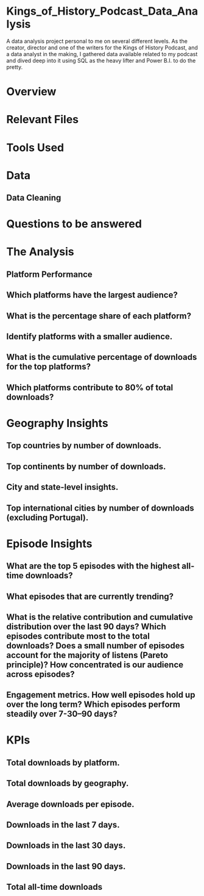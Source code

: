 # Kings_of_History_Podcast_Data_Analysis
A data analysis project personal to me on several different levels. As the creator, director and one of the writers for the Kings of History Podcast, and a data analyst in the making, I gathered data available related to my podcast and dived deep into it using SQL as the heavy lifter and Power B.I. to do the pretty.

# Overview

# Relevant Files

# Tools Used

# Data

## Data Cleaning

# Questions to be answered

# The Analysis

## Platform Performance

## Which platforms have the largest audience?

## What is the percentage share of each platform?

## Identify platforms with a smaller audience.

## What is the cumulative percentage of downloads for the top platforms?

## Which platforms contribute to 80% of total downloads?

# Geography Insights

## Top countries by number of downloads.

## Top continents by number of downloads.

## City and state-level insights.

## Top international cities by number of downloads (excluding Portugal).

# Episode Insights

## What are the top 5 episodes with the highest all-time downloads?

## What episodes that are currently trending?

## What is the relative contribution and cumulative distribution over the last 90 days? Which episodes contribute most to the total downloads? Does a small number of episodes account for the majority of listens (Pareto principle)? How concentrated is our audience across episodes?

## Engagement metrics. How well episodes hold up over the long term? Which episodes perform steadily over 7-30–90 days?

# KPIs

## Total downloads by platform.

## Total downloads by geography.

## Average downloads per episode.

## Downloads in the last 7 days.

## Downloads in the last 30 days.

## Downloads in the last 90 days.

## Total all-time downloads
